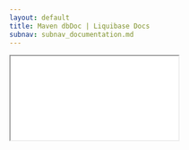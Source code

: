 ```yaml
---
layout: default
title: Maven dbDoc | Liquibase Docs
subnav: subnav_documentation.md
---
```


<iframe class="maven" src="generated/dbDoc-mojo.html"></iframe>
